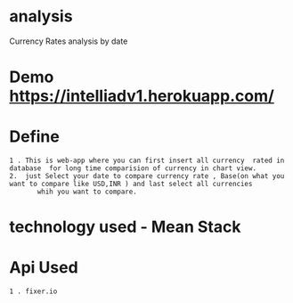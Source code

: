 # analysis
  Currency Rates analysis by date 
 
# Demo    <a>https://intelliadv1.herokuapp.com/</a>

# Define

    1 . This is web-app where you can first insert all currency  rated in database  for long time comparision of currency in chart view.
    2.  just Select your date to compare currency rate , Base(on what you want to compare like USD,INR ) and last select all currencies
           whih you want to compare.
  
#  technology used - Mean Stack 

# Api Used 
    1 . fixer.io 
    
    
          
